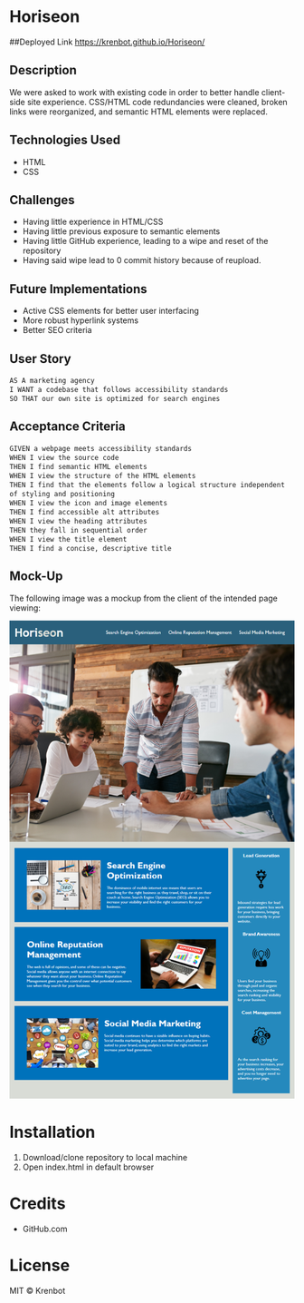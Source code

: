 # Horiseon

##Deployed Link
https://krenbot.github.io/Horiseon/

## Description
We were asked to work with existing code in order to better handle client-side site experience. CSS/HTML code redundancies were cleaned, broken links were reorganized, and semantic HTML elements were replaced. 

## Technologies Used
* HTML
* CSS

## Challenges

* Having little experience in HTML/CSS
*  Having little previous exposure to semantic elements
* Having little GitHub experience, leading to a wipe and reset of the repository
* Having said wipe lead to 0 commit history because of reupload.

## Future Implementations
* Active CSS elements for better user interfacing
* More robust hyperlink systems
* Better SEO criteria

## User Story

```
AS A marketing agency
I WANT a codebase that follows accessibility standards
SO THAT our own site is optimized for search engines
```

## Acceptance Criteria

```
GIVEN a webpage meets accessibility standards
WHEN I view the source code
THEN I find semantic HTML elements
WHEN I view the structure of the HTML elements
THEN I find that the elements follow a logical structure independent of styling and positioning
WHEN I view the icon and image elements
THEN I find accessible alt attributes
WHEN I view the heading attributes
THEN they fall in sequential order
WHEN I view the title element
THEN I find a concise, descriptive title
```

## Mock-Up

The following image was a mockup from the client of the intended page viewing:

![The Horiseon webpage includes a navigation bar, a header image, and cards with text and images at the bottom of the page.](./Assets/01-html-css-git-homework-demo.png)


# Installation
1. Download/clone repository to local machine
2. Open index.html in default browser

# Credits
* GitHub.com

# License
MIT © Krenbot
